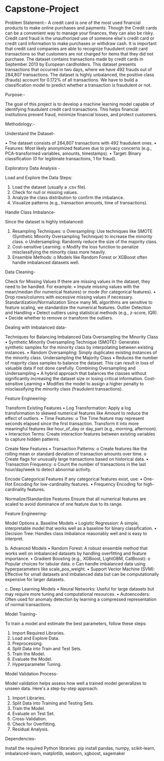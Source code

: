 # Capstone-Project
Problem Statement:-
A credit card is one of the most used financial products to make online purchases and payments. Though the Credit cards can be a convenient way to manage your finances, they can also be risky. Credit card fraud is the unauthorized use of someone else's credit card or credit card information to make purchases or withdraw cash.
It is important that credit card companies are able to recognize fraudulent credit card transactions so that customers are not charged for items that they did not purchase. 
The dataset contains transactions made by credit cards in September 2013 by European cardholders. This dataset presents transactions that occurred in two days, where we have 492 frauds out of 284,807 transactions. The dataset is highly unbalanced, the positive class (frauds) account for 0.172% of all transactions.
We have to build a classification model to predict whether a transaction is fraudulent or not.


Purpose:- 

The goal of this project is to develop a machine learning model capable of identifying fraudulent credit card transactions. This helps financial institutions prevent fraud, minimize financial losses, and protect customers.


Methodology:-

Understand the Dataset-

•	The dataset consists of 284,807 transactions with 492 fraudulent ones.
•	Features: Most likely anonymized features due to privacy concerns (e.g., PCA-transformed variables, amounts, timestamps).
•	Target: Binary classification (0 for legitimate transactions, 1 for fraud).


Exploratory Data Analysis -

Load and Explore the Data
Steps:
1.	Load the dataset (usually a .csv file).
2.	Check for null or missing values.
3.	Analyze the class distribution to confirm the imbalance.
4.	Visualize patterns (e.g., transaction amounts, time of transactions).


Handle Class Imbalance-

Since the dataset is highly imbalanced:
1.	Resampling Techniques:
o	Oversampling: Use techniques like SMOTE (Synthetic Minority Oversampling Technique) to increase the minority class.
o	Undersampling: Randomly reduce the size of the majority class.
2.	Cost-sensitive Learning:
o	Modify the loss function to penalize misclassifying the minority class more heavily.
3.	Ensemble Methods:
o	Models like Random Forest or XGBoost often handle imbalanced datasets well.






Data Cleaning-

Check for Missing Values
If there are missing values in the dataset, they need to be handled. For example:
•	Impute missing values with the mean/median (for numerical features) or mode (for categorical features).
•	Drop rows/columns with excessive missing values if necessary.
Standardization/Normalization
Since many ML algorithms are sensitive to feature scaling, we standardize the numerical features.
Outlier Detection and Handling
•	Detect outliers using statistical methods (e.g., z-score, IQR).
•	Decide whether to remove or transform the outliers.


Dealing with Imbalanced data-

Techniques for Balancing Imbalanced Data
Oversampling the Minority Class
•	Synthetic Minority Oversampling Technique (SMOTE): Generates synthetic samples for the minority class by interpolating between existing instances.
•	Random Oversampling: Simply duplicates existing instances of the minority class.
Undersampling the Majority Class
•	Reduces the number of majority class samples to balance the dataset. This can result in loss of valuable data if not done carefully.
Combining Oversampling and Undersampling
•	A hybrid approach that balances the classes without significantly increasing the dataset size or losing critical information.
Cost-sensitive Learning
•	Modifies the model to assign a higher penalty to misclassifying the minority class (fraudulent transactions).


Feature Engineering-

Transform Existing Features
•	Log Transformation: Apply a log transformation to skewed numerical features like Amount to reduce the effect of outliers.
•	Time Features:
o	The Time feature may represent seconds elapsed since the first transaction. Transform it into more meaningful features like hour_of_day or day_part (e.g., morning, afternoon).
•	Interaction Terms: Create interaction features between existing variables to capture hidden patterns.

Create New Features
•	Transaction Patterns:
o	Create features like the rolling mean or standard deviation of transaction amounts over time.
o	Create flags for unusually large transactions based on historical data.
•	Transaction Frequency:
o	Count the number of transactions in the last hour/day/week to detect abnormal activity.

Encode Categorical Features
If any categorical features exist, use:
•	One-Hot Encoding for low-cardinality features.
•	Frequency Encoding for high-cardinality features.

Normalize/Standardize Features
Ensure that all numerical features are scaled to avoid dominance of one feature due to its range.




Feature Engineering-

Model Options
a. Baseline Models
•	Logistic Regression: A simple, interpretable model that works well as a baseline for binary classification.
•	Decision Tree: Handles class imbalance reasonably well and is easy to interpret.

b. Advanced Models
•	Random Forest: A robust ensemble method that works well on imbalanced datasets by handling overfitting and feature importance.
•	Gradient Boosting (e.g., XGBoost, LightGBM, CatBoost):
o	Popular choices for tabular data.
o	Can handle imbalanced data using hyperparameters like scale_pos_weight.
•	Support Vector Machine (SVM): Effective for small datasets and imbalanced data but can be computationally expensive for larger datasets.

c. Deep Learning Models
•	Neural Networks: Useful for large datasets but may require more tuning and computational resources.
•	Autoencoders: Often used for anomaly detection by learning a compressed representation of normal transactions.







Model Training-

To train a model and estimate the best parameters, follow these steps:
1.	Import Required Libraries.
2.	Load and Explore Data.
3.	Preprocessing.
4.	Split Data into Train and Test Sets.
5.	Train the Model.
6.	Evaluate the Model.
7.	Hyperparameter Tuning.




Model Validation Process-

Model validation helps assess how well a trained model generalizes to unseen data. Here's a step-by-step approach:
1.	Import Libraries.
2.	Split Data into Training and Testing Sets.
3.	Train the Model.
4.	Evaluate on Test Set.
5.	Cross-Validation.
6.	Check for Overfitting.
7.	Residual Analysis.



Dependencies-

Install the required Python libraries: 
pip install pandas, numpy, scikit-learn, imbalanced-learn, matplotlib, seaborn, xgboost, sagemaker
